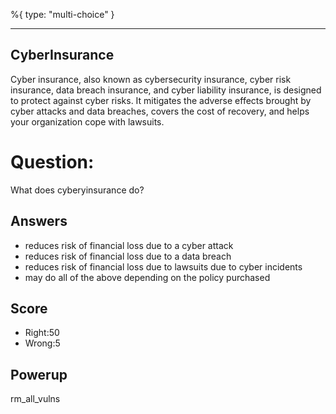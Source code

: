 %{
 type: "multi-choice"
}

---
## CyberInsurance
Cyber insurance, also known as cybersecurity insurance,
cyber risk insurance, data breach insurance, and cyber liability insurance,
is designed to protect against cyber risks.
It mitigates the adverse effects brought by cyber attacks and data breaches,
covers the cost of recovery, and helps your organization cope with lawsuits.

# Question:
What does cyberyinsurance do?

## Answers
- reduces risk of financial loss due to a cyber attack
- reduces risk of financial loss due to a data breach
- reduces risk of financial loss due to lawsuits due to cyber incidents
- may do all of the above depending on the policy purchased

## Score
- Right:50
- Wrong:5

## Powerup
rm_all_vulns
